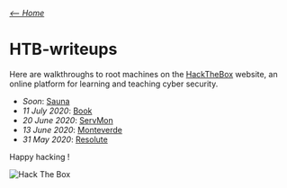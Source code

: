 _[<-- Home](https://flast101.github.io)_

# HTB-writeups
Here are walkthroughs to root machines on the [HackTheBox](https://www.hackthebox.eu) website, an online platform for learning and teaching cyber security.

- _Soon_: [Sauna](https://flast101.github.io/HTB-writeups/sauna) 
- _11 July 2020_: [Book](https://flast101.github.io/HTB-writeups/book) 
- _20 June 2020_: [ServMon](https://flast101.github.io/HTB-writeups/servmon)  
- _13 June 2020_: [Monteverde](https://flast101.github.io/HTB-writeups/monteverde)   
- _31 May 2020_: [Resolute](https://flast101.github.io/HTB-writeups/resolute)   

Happy hacking ! 

<img src="http://www.hackthebox.eu/badge/image/249498" alt="Hack The Box">

